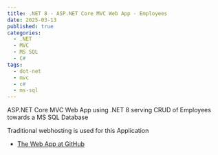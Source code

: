```yaml
---
title: .NET 8 - ASP.NET Core MVC Web App - Employees 
date: 2025-03-13
published: true
categories:
  - .NET
  - MVC
  - MS SQL
  - C#
tags:
  - dot-net
  - mvc
  - c#
  - ms-sql
---
```



ASP.NET Core MVC Web App using .NET 8 serving CRUD of Employees towards a MS SQL Database

Traditional webhosting is used for this Application

<!--<ul>
<li>
<a href="https://dotnet.mvc.employee.persteenolsen.com/" target="_blank">Try the demo...</a>
</li>

</ul>

<p>An ASP.NET Core MVC Web App created by VS Code using .NET 8 serving CRUD functionality of Employees towards a MS SQL Database</p>-->

<ul>
<li>
<a href="https://github.com/persteenolsen/dotnet-8-mvc-employee-crud" target="_blank">The Web App at GitHub</a>
</li>


</ul>
